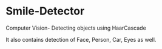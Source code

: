 # Smile-Detector

Computer Vision- Detecting objects using HaarCascade<br/>

It also contains detection of Face, Person, Car, Eyes as well.
